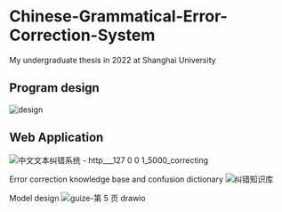 # Chinese-Grammatical-Error-Correction-System
My undergraduate thesis in 2022 at Shanghai University

## Program design
![design](https://user-images.githubusercontent.com/64955334/223971090-5b9d7060-4797-4bea-9d86-557f2a5223f9.jpg)

## Web Application
![中文文本纠错系统 - http___127 0 0 1_5000_correcting](https://user-images.githubusercontent.com/64955334/223094069-47dc6bd8-7eb3-4091-88be-e1d72f541ea3.png)

Error correction knowledge base and confusion dictionary
![纠错知识库](https://user-images.githubusercontent.com/64955334/223094108-7ffdd162-90e5-424d-8e6c-af96758548cc.png)

Model design
![guize-第 5 页 drawio](https://user-images.githubusercontent.com/64955334/223094458-dc152f12-c4e1-47ef-ad60-939796ee0fac.png)

